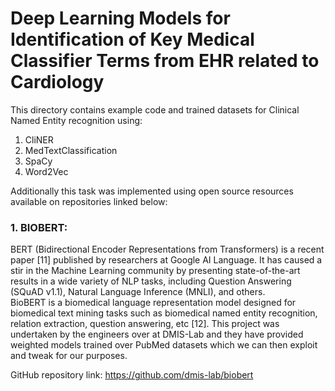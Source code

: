 # Deep Learning Models for Identification of Key Medical Classifier Terms from EHR related to Cardiology

This directory contains example code and trained datasets for Clinical Named Entity recognition using:
1. CliNER
2. MedTextClassification 
3. SpaCy
4. Word2Vec

Additionally this task was implemented using open source resources available on repositories linked below:<br>
### 1. BIOBERT: <br>
<p>
BERT (Bidirectional Encoder Representations from Transformers) is a recent paper [11] published by researchers at Google AI Language. It has caused a stir in the Machine Learning community by presenting state-of-the-art results in a wide variety of NLP tasks, including Question Answering (SQuAD v1.1), Natural Language Inference (MNLI), and others. <br>
BioBERT is a biomedical language representation model designed for biomedical text mining tasks such as biomedical named entity recognition, relation extraction, question answering, etc [12]. This project was undertaken by the engineers over at DMIS-Lab and they have provided weighted models trained over PubMed datasets which we can then exploit and tweak for our purposes. <br>
 
GitHub repository link:  https://github.com/dmis-lab/biobert 

</p>


